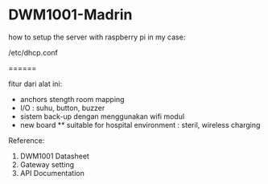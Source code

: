 # DWM1001-Madrin
 
how to setup the server with raspberry pi
in my case:

/etc/dhcp.conf

======

fitur dari alat ini:
 * anchors stength room mapping
 * I/O : suhu, button, buzzer
 * sistem back-up dengan menggunakan wifi modul
 * new board
 ** suitable for hospital environment : steril, wireless charging


Reference:
1. DWM1001 Datasheet
2. Gateway setting
3. API Documentation
